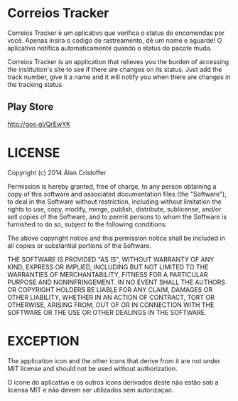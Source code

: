 Correios Tracker
================

Correios Tracker é um aplicativo que verifica o status de encomendas por você. Apenas insira o código de rastreamento, dê um nome e aguarde! O aplicativo notifica automaticamente quando o status do pacote muda.

Correios Tracker is an application that relieves you the burden of accessing the institution's site to see if there are changes on its status. Just add the track number, give it a name and it will notify you when there are changes in the tracking status.


Play Store
----------

http://goo.gl/QrEwYK


LICENSE
=======

Copyright (c) 2014 Álan Crístoffer

Permission is hereby granted, free of charge, to any person obtaining a copy
of this software and associated documentation files (the "Software"), to deal
in the Software without restriction, including without limitation the rights
to use, copy, modify, merge, publish, distribute, sublicense, and/or sell
copies of the Software, and to permit persons to whom the Software is
furnished to do so, subject to the following conditions:

The above copyright notice and this permission notice shall be included in
all copies or substantial portions of the Software.

THE SOFTWARE IS PROVIDED "AS IS", WITHOUT WARRANTY OF ANY KIND, EXPRESS OR
IMPLIED, INCLUDING BUT NOT LIMITED TO THE WARRANTIES OF MERCHANTABILITY,
FITNESS FOR A PARTICULAR PURPOSE AND NONINFRINGEMENT. IN NO EVENT SHALL THE
AUTHORS OR COPYRIGHT HOLDERS BE LIABLE FOR ANY CLAIM, DAMAGES OR OTHER
LIABILITY, WHETHER IN AN ACTION OF CONTRACT, TORT OR OTHERWISE, ARISING FROM,
OUT OF OR IN CONNECTION WITH THE SOFTWARE OR THE USE OR OTHER DEALINGS IN
THE SOFTWARE.

EXCEPTION
=========

The application icon and the other icons that derive from it are not under MIT license and should not be used without authorization.

O ícone do aplicativo e os outros icons derivados deste não estão sob a licensa MIT e não devem ser utilizados sem autorizaçao.
